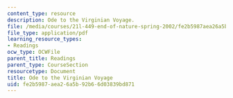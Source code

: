 ```yaml
---
content_type: resource
description: Ode to the Virginian Voyage.
file: /media/courses/21l-449-end-of-nature-spring-2002/fe2b5987aea26a5b92b66d03839bd871_lecture4b.pdf
file_type: application/pdf
learning_resource_types:
- Readings
ocw_type: OCWFile
parent_title: Readings
parent_type: CourseSection
resourcetype: Document
title: Ode to the Virginian Voyage
uid: fe2b5987-aea2-6a5b-92b6-6d03839bd871
---
```

